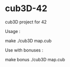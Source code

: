 # cub3D-42
cub3D project for 42

Usage :

make
./cub3D map.cub


Use with bonuses :

make bonus
./cub3D map.cub
